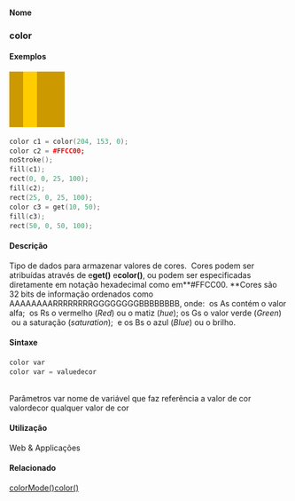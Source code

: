 
#### Nome
### color

#### Exemplos
<img border="0" height="100" src="media/color.gif" width="100"/>

```pde
color c1 = color(204, 153, 0); 
color c2 = #FFCC00; 
noStroke(); 
fill(c1); 
rect(0, 0, 25, 100); 
fill(c2); 
rect(25, 0, 25, 100); 
color c3 = get(10, 50); 
fill(c3); 
rect(50, 0, 50, 100); 

```

#### Descrição
Tipo de dados para armazenar valores de cores.  Cores podem ser atribuídas através de  e**get()** e**color()**, ou podem ser especificadas diretamente em notação hexadecimal como em**#FFCC00. **Cores
são 32 bits de informação ordenados como
AAAAAAAARRRRRRRRGGGGGGGGBBBBBBBB, onde:  os As contém
o valor alfa;  os Rs o vermelho (*Red*) ou o matiz (*hue*); os Gs o valor verde (*Green*)  ou a saturação (*saturation*);  e os Bs o azul (*Blue*) ou o brilho.

#### Sintaxe
```pde
color var
color var = valuedecor
            
```
Parâmetros
var
nome de variável que faz referência a valor de cor
valordecor
qualquer valor de cor

#### Utilização

	
Web & Applicações

#### Relacionado
[colorMode()](colorMode_)[color()](color_)
